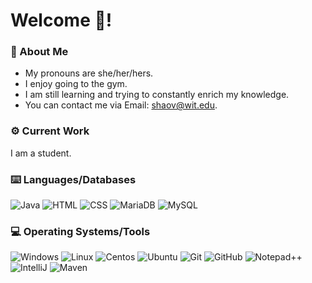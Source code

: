 # Welcome :wave:!
### :bearded_person: About Me
- My pronouns are she/her/hers.
- I enjoy going to the gym.
- I am still learning and trying to constantly enrich my knowledge.
- You can contact me via Email: shaov@wit.edu.

### :gear: Current Work
I am a student.

<!--
**Am I Looking for work?**
- Currently as I'm working on a privte project I'm not looking to join any projects, unless I like the idea, and feel like I'd have fun working on it.
-->

### :keyboard: Languages/Databases
![Java](https://img.shields.io/badge/-Java-0C1324?style=flat-square&logo=Oracle&logoColor=ffffff)
![HTML](https://img.shields.io/badge/-HTML-0C1324?style=flat-square&logo=html5&logoColor=ffffff)
![CSS](https://img.shields.io/badge/-CSS-0C1324?style=flat-square&logo=css3&logoColor=ffffff)
![MariaDB](https://img.shields.io/badge/-MariaDB-0C1324?style=flat-square&logo=mariadb&logoColor=ffffff)
![MySQL](https://img.shields.io/badge/-MySQL-0C1324?style=flat-square&logo=mysql&logoColor=ffffff)
<!--![PostgreSQL](https://img.shields.io/badge/-PostgreSQL-0C1324?style=flat-square&logo=postgresql&logoColor=ffffff)-->
<!--![MongoDB](https://img.shields.io/badge/-MongoDB-0C1324?style=flat-square&logo=mongodb&logoColor=ffffff)-->
<!--[Node.js](https://img.shields.io/badge/-Node.js-0C1324?style=flat-square&logo=Node.js&logoColor=ffffff)-->
<!--![PHP](https://img.shields.io/badge/-PHP-0C1324?style=flat-square&logo=PHP&logoColor=ffffff)-->

### :computer: Operating Systems/Tools
![Windows](https://img.shields.io/badge/-Windows-0C1324?style=flat-square&logo=windows&logoColor=ffffff)
![Linux](https://img.shields.io/badge/-Linux-0C1324?style=flat-square&logo=linux&logoColor=ffffff)
![Centos](https://img.shields.io/badge/-Centos-0C1324?style=flat-square&logo=centos&logoColor=ffffff)
![Ubuntu](https://img.shields.io/badge/-Ubuntu-0C1324?style=flat-square&logo=Ubuntu&logoColor=ffffff)
![Git](https://img.shields.io/badge/-Git-0C1324?style=flat-square&logo=git&logoColor=ffffff)
![GitHub](https://img.shields.io/badge/-GitHub-0C1324?style=flat-square&logo=github&logoColor=ffffff)
![Notepad++](https://img.shields.io/badge/-Notepad++-0C1324?style=flat-square&logo=Notepad%2B%2B&&logoColor=ffffff)
![IntelliJ](https://img.shields.io/badge/-InteliJ-0C1324?style=flat-square&logo=jetbrains&logoColor=ffffff)
![Maven](https://img.shields.io/badge/-Maven-0C1324?style=flat-square&logo=apache-maven&logoColor=ffffff)
<!--![Gradle](https://img.shields.io/badge/-Gradle-0C1324?style=flat-square&logo=gradle&logoColor=ffffff)-->

<!--
**shaovatwit/shaovatwit** is a ✨ _special_ ✨ repository because its `README.md` (this file) appears on your GitHub profile.

Here are some ideas to get you started:

- 🔭 I’m currently working on learning how to make a Minecraft server.
- 🌱 I’m currently learning ...
- 👯 I’m looking to collaborate on ...
- 🤔 I’m looking for help with ...
- 💬 Ask me about ...
- 📫 How to reach me: ...
- 😄 Pronouns: ...
- ⚡ Fun fact: ...
-->
